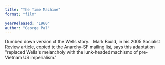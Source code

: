 ```yaml
---
title: "The Time Machine"
format: "film"

yearReleased: "1960"
author: "George Pal"
---
```

Dumbed down version of the Wells story.
 
Mark Bould, in his 2005 Socialist Review article,  copied to the Anarchy-SF mailing list, says this adaptation "replaced Wells's  melancholy with the lunk-headed machismo of pre-Vietnam US imperialism."
 